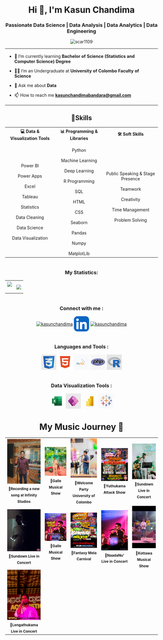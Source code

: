 <h1 align="center">Hi 👋, I'm Kasun Chandima</h1>
<h3 align="center">Passionate Data Science | Data Analysis | Data Analytics | Data Engineering</h3>
<p align="center"> <img src="https://komarev.com/ghpvc/?username=Kasun20001122&label=Profile%20views&color=0e75b6&style=flat" alt="scar1109" /> </p>

<table align="center">
<tr border="none">
<td width="50%" align="left">
  
- 🌱 I’m currently learning **Bachelor of Science (Statistics and Computer Science) Degree**

- 🧑‍🎓 I’m an Undergraduate at **University of Colombo Faculty of Science**

- 💬 Ask me about **Data**

- 📫 How to reach me **kasunchandimabandara@gmail.com**

</td>
</tr>
</table>

<h2 align="center">🎯Skills</h2>

<table align="center">
  <tr>
    <th>💻 Data & Visualization Tools</th>
    <th>📊 Programming & Libraries</th>
    <th>🛠️ Soft Skills</th>
  </tr>
  <tr>
    <td align="center">
      <br>Power BI<br>
      <br>Power Apps<br>
      <br>Excel<br>
      <br>Tableau<br>
      <br>Statistics<br>
      <br>Data Cleaning<br>
      <br>Data Science<br>
      <br>Data Visualization<br>
    </td>
    <td align="center">
      <br>Python<br>
      <br>Machine Learning<br>
      <br>Deep Learning<br>
      <br>R Programming<br>
      <br>SQL<br>
      <br>HTML<br>
      <br>CSS<br>
      <br>Seaborn<br>
      <br>Pandas<br>
      <br>Numpy<br>
      <br>MatplotLib<br>
    </td>
    <td align="center">
      Public Speaking & Stage Presence <br><br>
      Teamwork <br><br>
      Creativity <br><br>
      Time Management <br><br>
      Problem Solving <br><br>
    </td>
  </tr>
</table>


#

<h3 align="center">My Statistics:</h3>
<p align="center">
<table align="center">
<tr border="none">
<td width="50%" align="center">
  
  <img  align="center"  src="https://github-readme-stats.vercel.app/api?username=Kasun20001122&theme=dark&show_icons=true&count_private=true" />
  <br></br></td>
<td width="50%" align="center">

  <img  align="center"  src="https://github-readme-stats.anuraghazra1.vercel.app/api/top-langs/?username=Kasun20001122&theme=dark&hide_border=false&no-bg=true&no-frame=true&langs_count=10"/>
  
  </td>
</tr>
</table>

#

<h3 align="center">Connect with me :</h3>
<p align="center"><a href="https://www.youtube.com/@KasunChandimaOfficial" target="blank"><img align="center" src="https://static-00.iconduck.com/assets.00/youtube-icon-2048x2048-gedp2icy.png" alt="kasunchandima" height="50" width="50" /></a> <a href="https://www.linkedin.com/in/kasun-chandima-b8960130b/" target="blank"><img align="center" src="https://github.com/tandpfun/skill-icons/blob/main/icons/LinkedIn.svg" alt="kasunchandima" height="50" width="50" /></a> <a href="https://www.facebook.com/share/14tCAL7Dgw/?mibextid=qi2Omg" target="blank"><img align="center" src="https://raw.githubusercontent.com/rahuldkjain/github-profile-readme-generator/master/src/images/icons/Social/facebook.svg" alt="kasunchandima" height="50" width="50" /></a>
</p>

#

<h3 align="center">Languages and Tools :</h3>
<p align="center"><a target="_blank" rel="noreferrer"> <img src="https://github.com/Kasun20001122/test/blob/main/logos/css.png" alt="css3" width="50" height="50"/></a> <a target="_blank" rel="noreferrer"> <img src="https://github.com/Kasun20001122/test/blob/main/logos/html.png" alt="html5" width="50" height="50"/></a> <a target="_blank" rel="noreferrer"> <img src="https://github.com/Kasun20001122/test/blob/main/logos/mysql.png" alt="mysql" width="50" height="50"/></a> <a target="_blank" rel="noreferrer"> <img src="https://github.com/Kasun20001122/test/blob/main/logos/php.png" alt="php" width="50" height="50"/></a> <a target="_blank" rel="noreferrer"> <img src="https://github.com/Kasun20001122/test/blob/main/logos/R.png" alt="r" width="50" height="50"/></a></p>

#

<h3 align="center">Data Visualization Tools :</h3>
<p align="center"><a target="_blank" rel="noreferrer"> <img src="https://github.com/Kasun20001122/test/blob/main/logos/excel.png" alt="excel" width="50" height="50"/></a> <a target="_blank" rel="noreferrer"> <img src="https://github.com/Kasun20001122/test/blob/main/logos/powerapps.jpg" alt="powerapps" width="50" height="50"/></a> <a target="_blank" rel="noreferrer"> <img src="https://github.com/Kasun20001122/test/blob/main/logos/powerbi_sticker_adesivo-800x800.jpg" alt="powerbi" width="50" height="50"/></a> <a target="_blank" rel="noreferrer"> <img src="https://github.com/Kasun20001122/test/blob/main/logos/tableau.png" alt="tableau" width="50" height="50"/></a></p>

#
<h1 align="center">My Music Journey 🎤</h1>
<div align="center">
  <table>
    <tr>
      <td align="center">
        <img src="https://github.com/Kasun20001122/test/blob/main/myphotos/Picsart_25-02-09_16-30-50-481.jpg" width="200" alt="Photo 11">
        <br>
        <sub><b>📌Recording a new song at Infinity Studios</b></sub>
      </td>
      <td align="center">
        <img src="https://github.com/Kasun20001122/test/blob/main/myphotos/photo_1_2024-11-29_21-37-00.jpg" width="200" alt="Photo 1">
        <br>
        <sub><b>📌Galle Musical Show</b></sub>
      </td>
      <td align="center">
        <img src="https://github.com/Kasun20001122/test/blob/main/myphotos/photo_2_2024-11-29_21-37-00.jpg" width="200" alt="Photo 2">
        <br>
        <sub><b>📌Welcome Party University of Colombo</b></sub>
      </td>
      <td align="center">
        <img src="https://github.com/Kasun20001122/test/blob/main/myphotos/photo_3_2024-11-29_21-37-00.jpg" width="200" alt="Photo 3">
        <br>
        <sub><b>📌Yuthukama Attack Show</b></sub>
      </td>
      <td align="center">
        <img src="https://github.com/Kasun20001122/test/blob/main/myphotos/photo_4_2024-11-29_21-37-00.jpg" width="200" alt="Photo 4">
        <br>
        <sub><b>📌Sundown Live in Concert</b></sub>
    </tr>
    <tr>  
      <td align="center">
        <img src="https://github.com/Kasun20001122/test/blob/main/myphotos/photo_6_2024-11-29_21-37-00.jpg" width="200" alt="Photo 6">
        <br>
        <sub><b>📌Sundown Live in Concert</b></sub>
      </td>
      <td align="center">
        <img src="https://github.com/Kasun20001122/test/blob/main/myphotos/photo_7_2024-11-29_21-37-00.jpg" width="200" alt="Photo 7">
        <br>
        <sub><b>📌Galle Musical Show</b></sub>
      </td>
      <td align="center">
        <img src="https://github.com/Kasun20001122/test/blob/main/myphotos/photo_8_2024-11-29_21-37-00.jpg" width="200" alt="Photo 8">
        <br>
        <sub><b>📌Fantasy Mela Carnival</b></sub>
      </td>
      <td align="center">
        <img src="https://github.com/Kasun20001122/test/blob/main/myphotos/photo_9_2024-11-29_21-37-00.jpg" width="200" alt="Photo 9">
        <br>
        <sub><b>📌NaadaNu' Live in Concert</b></sub>
      </td>
      <td align="center">
        <img src="https://github.com/Kasun20001122/test/blob/main/myphotos/photo_10_2024-11-29_21-37-00.jpg" width="200" alt="Photo 10">
        <br>
        <sub><b>📌Kottawa Musical Show</b></sub>
      </td>
    </tr>
    <tr>  
      </td>
      <td align="center">
        <img src="https://github.com/Kasun20001122/test/blob/main/myphotos/photo_5_2024-11-29_21-37-00.jpg" width="200" alt="Photo 5">
        <br>
        <sub><b>📌Lengathukama Live in Concert</b></sub>
      </td>
    </tr>
  </table>
</div>
